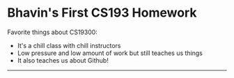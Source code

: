 # Bhavin's First CS193 Homework

Favorite things about CS19300:
- It's a chill class with chill instructors
- Low pressure and low amount of work but still teaches us things
- It also teaches us about Github!

---
